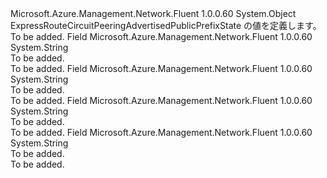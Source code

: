 <Type Name="ExpressRouteCircuitPeeringAdvertisedPublicPrefixState" FullName="Microsoft.Azure.Management.Network.Fluent.Models.ExpressRouteCircuitPeeringAdvertisedPublicPrefixState">
  <TypeSignature Language="C#" Value="public static class ExpressRouteCircuitPeeringAdvertisedPublicPrefixState" />
  <TypeSignature Language="ILAsm" Value=".class public auto ansi abstract sealed beforefieldinit ExpressRouteCircuitPeeringAdvertisedPublicPrefixState extends System.Object" />
  <TypeSignature Language="DocId" Value="T:Microsoft.Azure.Management.Network.Fluent.Models.ExpressRouteCircuitPeeringAdvertisedPublicPrefixState" />
  <TypeSignature Language="VB.NET" Value="Public Class ExpressRouteCircuitPeeringAdvertisedPublicPrefixState" />
  <TypeSignature Language="F#" Value="type ExpressRouteCircuitPeeringAdvertisedPublicPrefixState = class" />
  <AssemblyInfo>
    <AssemblyName>Microsoft.Azure.Management.Network.Fluent</AssemblyName>
    <AssemblyVersion>1.0.0.60</AssemblyVersion>
  </AssemblyInfo>
  <Base>
    <BaseTypeName>System.Object</BaseTypeName>
  </Base>
  <Interfaces />
  <Docs>
    <summary>
            ExpressRouteCircuitPeeringAdvertisedPublicPrefixState の値を定義します。
            </summary>
    <remarks>To be added.</remarks>
  </Docs>
  <Members>
    <Member MemberName="Configured">
      <MemberSignature Language="C#" Value="public const string Configured;" />
      <MemberSignature Language="ILAsm" Value=".field public static literal string Configured" />
      <MemberSignature Language="DocId" Value="F:Microsoft.Azure.Management.Network.Fluent.Models.ExpressRouteCircuitPeeringAdvertisedPublicPrefixState.Configured" />
      <MemberSignature Language="VB.NET" Value="Public Const Configured As String " />
      <MemberSignature Language="F#" Value="val mutable Configured : string" Usage="Microsoft.Azure.Management.Network.Fluent.Models.ExpressRouteCircuitPeeringAdvertisedPublicPrefixState.Configured" />
      <MemberType>Field</MemberType>
      <AssemblyInfo>
        <AssemblyName>Microsoft.Azure.Management.Network.Fluent</AssemblyName>
        <AssemblyVersion>1.0.0.60</AssemblyVersion>
      </AssemblyInfo>
      <ReturnValue>
        <ReturnType>System.String</ReturnType>
      </ReturnValue>
      <Docs>
        <summary>To be added.</summary>
        <remarks>To be added.</remarks>
      </Docs>
    </Member>
    <Member MemberName="Configuring">
      <MemberSignature Language="C#" Value="public const string Configuring;" />
      <MemberSignature Language="ILAsm" Value=".field public static literal string Configuring" />
      <MemberSignature Language="DocId" Value="F:Microsoft.Azure.Management.Network.Fluent.Models.ExpressRouteCircuitPeeringAdvertisedPublicPrefixState.Configuring" />
      <MemberSignature Language="VB.NET" Value="Public Const Configuring As String " />
      <MemberSignature Language="F#" Value="val mutable Configuring : string" Usage="Microsoft.Azure.Management.Network.Fluent.Models.ExpressRouteCircuitPeeringAdvertisedPublicPrefixState.Configuring" />
      <MemberType>Field</MemberType>
      <AssemblyInfo>
        <AssemblyName>Microsoft.Azure.Management.Network.Fluent</AssemblyName>
        <AssemblyVersion>1.0.0.60</AssemblyVersion>
      </AssemblyInfo>
      <ReturnValue>
        <ReturnType>System.String</ReturnType>
      </ReturnValue>
      <Docs>
        <summary>To be added.</summary>
        <remarks>To be added.</remarks>
      </Docs>
    </Member>
    <Member MemberName="NotConfigured">
      <MemberSignature Language="C#" Value="public const string NotConfigured;" />
      <MemberSignature Language="ILAsm" Value=".field public static literal string NotConfigured" />
      <MemberSignature Language="DocId" Value="F:Microsoft.Azure.Management.Network.Fluent.Models.ExpressRouteCircuitPeeringAdvertisedPublicPrefixState.NotConfigured" />
      <MemberSignature Language="VB.NET" Value="Public Const NotConfigured As String " />
      <MemberSignature Language="F#" Value="val mutable NotConfigured : string" Usage="Microsoft.Azure.Management.Network.Fluent.Models.ExpressRouteCircuitPeeringAdvertisedPublicPrefixState.NotConfigured" />
      <MemberType>Field</MemberType>
      <AssemblyInfo>
        <AssemblyName>Microsoft.Azure.Management.Network.Fluent</AssemblyName>
        <AssemblyVersion>1.0.0.60</AssemblyVersion>
      </AssemblyInfo>
      <ReturnValue>
        <ReturnType>System.String</ReturnType>
      </ReturnValue>
      <Docs>
        <summary>To be added.</summary>
        <remarks>To be added.</remarks>
      </Docs>
    </Member>
    <Member MemberName="ValidationNeeded">
      <MemberSignature Language="C#" Value="public const string ValidationNeeded;" />
      <MemberSignature Language="ILAsm" Value=".field public static literal string ValidationNeeded" />
      <MemberSignature Language="DocId" Value="F:Microsoft.Azure.Management.Network.Fluent.Models.ExpressRouteCircuitPeeringAdvertisedPublicPrefixState.ValidationNeeded" />
      <MemberSignature Language="VB.NET" Value="Public Const ValidationNeeded As String " />
      <MemberSignature Language="F#" Value="val mutable ValidationNeeded : string" Usage="Microsoft.Azure.Management.Network.Fluent.Models.ExpressRouteCircuitPeeringAdvertisedPublicPrefixState.ValidationNeeded" />
      <MemberType>Field</MemberType>
      <AssemblyInfo>
        <AssemblyName>Microsoft.Azure.Management.Network.Fluent</AssemblyName>
        <AssemblyVersion>1.0.0.60</AssemblyVersion>
      </AssemblyInfo>
      <ReturnValue>
        <ReturnType>System.String</ReturnType>
      </ReturnValue>
      <Docs>
        <summary>To be added.</summary>
        <remarks>To be added.</remarks>
      </Docs>
    </Member>
  </Members>
</Type>